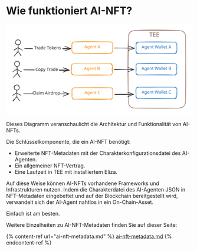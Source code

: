 # Wie funktioniert AI-NFT?

<img src="../.gitbook/assets/file.excalidraw.svg" alt="" class="gitbook-drawing">

Dieses Diagramm veranschaulicht die Architektur und Funktionalität von AI-NFTs.&#x20;

Die Schlüsselkomponente, die ein AI-NFT benötigt:

* Erweiterte NFT-Metadaten mit der Charakterkonfigurationsdatei des AI-Agenten.
* Ein allgemeiner NFT-Vertrag.
* Eine Laufzeit in TEE mit installiertem Eliza.

Auf diese Weise können AI-NFTs vorhandene Frameworks und Infrastrukturen nutzen. Indem die Charakterdatei des AI-Agenten JSON in NFT-Metadaten eingebettet und auf der Blockchain bereitgestellt wird, verwandelt sich der AI-Agent nahtlos in ein On-Chain-Asset.

Einfach ist am besten.

Weitere Einzelheiten zu AI-NFT-Metadaten finden Sie auf dieser Seite:

{% content-ref url="ai-nft-metadata.md" %}
[ai-nft-metadata.md](ai-nft-metadata.md)
{% endcontent-ref %}

